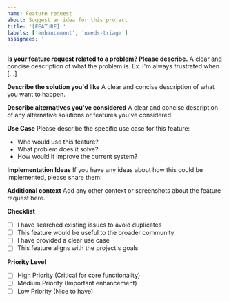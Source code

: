 ```yaml
---
name: Feature request
about: Suggest an idea for this project
title: '[FEATURE] '
labels: ['enhancement', 'needs-triage']
assignees: ''
---
```


**Is your feature request related to a problem? Please describe.**
A clear and concise description of what the problem is. Ex. I'm always frustrated when [...]

**Describe the solution you'd like**
A clear and concise description of what you want to happen.

**Describe alternatives you've considered**
A clear and concise description of any alternative solutions or features you've considered.

**Use Case**
Please describe the specific use case for this feature:
- Who would use this feature?
- What problem does it solve?
- How would it improve the current system?

**Implementation Ideas**
If you have any ideas about how this could be implemented, please share them:

**Additional context**
Add any other context or screenshots about the feature request here.

**Checklist**
- [ ] I have searched existing issues to avoid duplicates
- [ ] This feature would be useful to the broader community
- [ ] I have provided a clear use case
- [ ] This feature aligns with the project's goals

**Priority Level**
- [ ] High Priority (Critical for core functionality)
- [ ] Medium Priority (Important enhancement)
- [ ] Low Priority (Nice to have) 